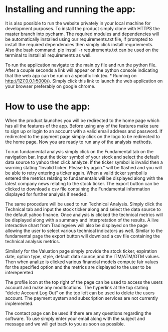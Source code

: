 # Installing and running the app:

It is also possible to run the website privately in your local machine for development purposes. To install the product simply clone with HTTPS the master branch into pycharm. The required modules and dependencies will be automatically installed using our requirements.txt file, if prompted to install the required dependencies then simply click install requriements.  Also the bash command: pip install -r requirements.txt can be used on the terminal to install all requirements as well.

To run the application navigate to the main.py file and run the python file. After a couple seconds a link will appear on the python console indicating that the web app can be run on a specific link (ex. * Running on http://127.0.0.1:5000/). Simply click this link to launch the web application on your browser preferably on google chrome. 

# How to use the app:

When the product launches you will be redirected to the home page which has all the features of the app. Before using any of the features make sure to sign up or login to an account with a valid email address and password. If redirected to the payment page simply click on the logo to be redirected to the home page. Now you are ready to run any of the analysis methods.

To run fundamental analysis simply click on the Fundamental tab on the navigation bar. Input the ticker symbol of your stock and select the default data source to yahoo then click analyze. If the ticker symbol is invalid then a warning stating “Invalid ticker. Please try again.” will be flashed and you will be able to retry entering a ticker again. When a valid ticker symbol is entered the metrics relating to fundamentals will be displayed along with the latest company news relating to the stock ticker. The export button can be clicked to download a csv file containing the Fundamental information displayed for further analysis if needed.

The same procedure will be used to run Technical Analysis. Simply click the Technical tab and input the stock ticker along and select the data source to the default yahoo finance. Once analysis is clicked the technical metrics will be displayed along with a summary and interpretation of the results. A live interactive chart from Tradingview will also be displayed on the page allowing the user to select various technical indicators as well. Similar to the fundamental page the export button will download a csv file containing the technical analysis metrics.

Similarly for the Valuation page simply provide the stock ticker, expiration date, option type, style, default data source,and the ITM/ATM/OTM values. Then when analize is clicked various financial models compute fair values for the specified option and the metrics are displayed to the user to be interepereted

The profile icon at the top right of the page can be used to access the users account and make any modifications. The hyperlink at the top stating “delete Account Log Out” on the top left can be used to delete the users account. The payment system and subscription services are not currently implemented.

The contact page can be used if there are any questions regarding the software. To use simply enter your email along with the subject and message and we will get back to you as soon as possible.

